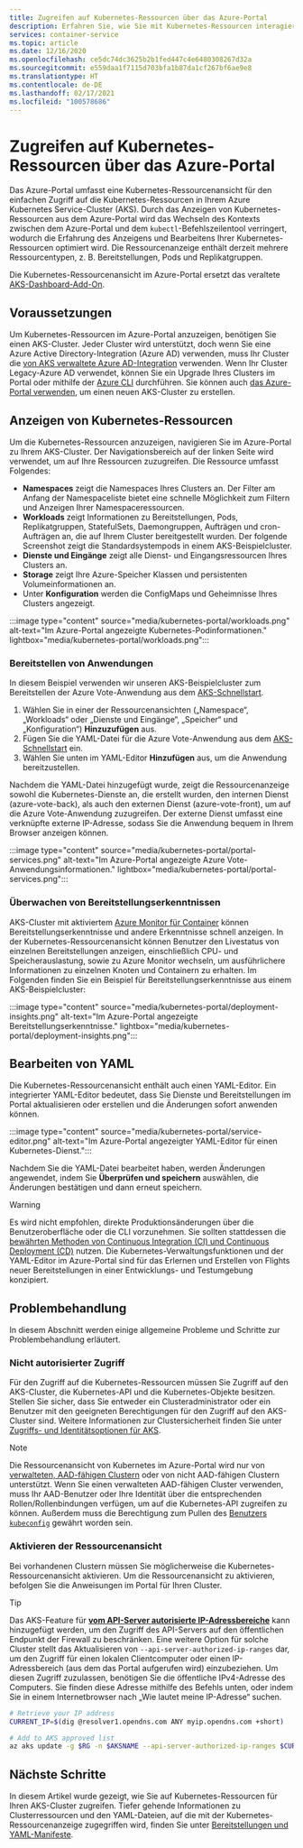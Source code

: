 ```yaml
---
title: Zugreifen auf Kubernetes-Ressourcen über das Azure-Portal
description: Erfahren Sie, wie Sie mit Kubernetes-Ressourcen interagieren, um einen Azure Kubernetes Service-Cluster (AKS) über das Azure-Portal zu verwalten.
services: container-service
ms.topic: article
ms.date: 12/16/2020
ms.openlocfilehash: ce5dc74dc3625b2b1fed447c4e6480308267d32a
ms.sourcegitcommit: e559daa1f7115d703bfa1b87da1cf267bf6ae9e8
ms.translationtype: HT
ms.contentlocale: de-DE
ms.lasthandoff: 02/17/2021
ms.locfileid: "100578686"
---
```

# <a name="access-kubernetes-resources-from-the-azure-portal"></a>Zugreifen auf Kubernetes-Ressourcen über das Azure-Portal

Das Azure-Portal umfasst eine Kubernetes-Ressourcenansicht für den einfachen Zugriff auf die Kubernetes-Ressourcen in Ihrem Azure Kubernetes Service-Cluster (AKS). Durch das Anzeigen von Kubernetes-Ressourcen aus dem Azure-Portal wird das Wechseln des Kontexts zwischen dem Azure-Portal und dem `kubectl`-Befehlszeilentool verringert, wodurch die Erfahrung des Anzeigens und Bearbeitens Ihrer Kubernetes-Ressourcen optimiert wird. Die Ressourcenanzeige enthält derzeit mehrere Ressourcentypen, z. B. Bereitstellungen, Pods und Replikatgruppen.

Die Kubernetes-Ressourcenansicht im Azure-Portal ersetzt das veraltete [AKS-Dashboard-Add-On][kubernetes-dashboard].

## <a name="prerequisites"></a>Voraussetzungen

Um Kubernetes-Ressourcen im Azure-Portal anzuzeigen, benötigen Sie einen AKS-Cluster. Jeder Cluster wird unterstützt, doch wenn Sie eine Azure Active Directory-Integration (Azure AD) verwenden, muss Ihr Cluster die [von AKS verwaltete Azure AD-Integration][aks-managed-aad] verwenden. Wenn Ihr Cluster Legacy-Azure AD verwendet, können Sie ein Upgrade Ihres Clusters im Portal oder mithilfe der [Azure CLI][cli-aad-upgrade] durchführen. Sie können auch [das Azure-Portal verwenden][portal-cluster], um einen neuen AKS-Cluster zu erstellen.

## <a name="view-kubernetes-resources"></a>Anzeigen von Kubernetes-Ressourcen

Um die Kubernetes-Ressourcen anzuzeigen, navigieren Sie im Azure-Portal zu Ihrem AKS-Cluster. Der Navigationsbereich auf der linken Seite wird verwendet, um auf Ihre Ressourcen zuzugreifen. Die Ressource umfasst Folgendes:

- **Namespaces** zeigt die Namespaces Ihres Clusters an. Der Filter am Anfang der Namespaceliste bietet eine schnelle Möglichkeit zum Filtern und Anzeigen Ihrer Namespaceressourcen.
- **Workloads** zeigt Informationen zu Bereitstellungen, Pods, Replikatgruppen, StatefulSets, Daemongruppen, Aufträgen und cron-Aufträgen an, die auf Ihrem Cluster bereitgestellt wurden. Der folgende Screenshot zeigt die Standardsystempods in einem AKS-Beispielcluster.
- **Dienste und Eingänge** zeigt alle Dienst- und Eingangsressourcen Ihres Clusters an.
- **Storage** zeigt Ihre Azure-Speicher Klassen und persistenten Volumeinformationen an.
- Unter **Konfiguration** werden die ConfigMaps und Geheimnisse Ihres Clusters angezeigt.

:::image type="content" source="media/kubernetes-portal/workloads.png" alt-text="Im Azure-Portal angezeigte Kubernetes-Podinformationen." lightbox="media/kubernetes-portal/workloads.png":::

### <a name="deploy-an-application"></a>Bereitstellen von Anwendungen

In diesem Beispiel verwenden wir unseren AKS-Beispielcluster zum Bereitstellen der Azure Vote-Anwendung aus dem [AKS-Schnellstart][portal-quickstart].

1. Wählen Sie in einer der Ressourcenansichten („Namespace“, „Workloads“ oder „Dienste und Eingänge“, „Speicher“ und „Konfiguration“) **Hinzuzufügen** aus.
1. Fügen Sie die YAML-Datei für die Azure Vote-Anwendung aus dem [AKS-Schnellstart][portal-quickstart] ein.
1. Wählen Sie unten im YAML-Editor **Hinzufügen** aus, um die Anwendung bereitzustellen. 

Nachdem die YAML-Datei hinzugefügt wurde, zeigt die Ressourcenanzeige sowohl die Kubernetes-Dienste an, die erstellt wurden, den internen Dienst (azure-vote-back), als auch den externen Dienst (azure-vote-front), um auf die Azure Vote-Anwendung zuzugreifen. Der externe Dienst umfasst eine verknüpfte externe IP-Adresse, sodass Sie die Anwendung bequem in Ihrem Browser anzeigen können.

:::image type="content" source="media/kubernetes-portal/portal-services.png" alt-text="Im Azure-Portal angezeigte Azure Vote-Anwendungsinformationen." lightbox="media/kubernetes-portal/portal-services.png":::

### <a name="monitor-deployment-insights"></a>Überwachen von Bereitstellungserkenntnissen

AKS-Cluster mit aktiviertem [Azure Monitor für Container][enable-monitor] können Bereitstellungserkenntnisse und andere Erkenntnisse schnell anzeigen. In der Kubernetes-Ressourcenansicht können Benutzer den Livestatus von einzelnen Bereitstellungen anzeigen, einschließlich CPU- und Speicherauslastung, sowie zu Azure Monitor wechseln, um ausführlichere Informationen zu einzelnen Knoten und Containern zu erhalten. Im Folgenden finden Sie ein Beispiel für Bereitstellungserkenntnisse aus einem AKS-Beispielcluster:

:::image type="content" source="media/kubernetes-portal/deployment-insights.png" alt-text="Im Azure-Portal angezeigte Bereitstellungserkenntnisse." lightbox="media/kubernetes-portal/deployment-insights.png":::

## <a name="edit-yaml"></a>Bearbeiten von YAML

Die Kubernetes-Ressourcenansicht enthält auch einen YAML-Editor. Ein integrierter YAML-Editor bedeutet, dass Sie Dienste und Bereitstellungen im Portal aktualisieren oder erstellen und die Änderungen sofort anwenden können.

:::image type="content" source="media/kubernetes-portal/service-editor.png" alt-text="Im Azure-Portal angezeigter YAML-Editor für einen Kubernetes-Dienst.":::

Nachdem Sie die YAML-Datei bearbeitet haben, werden Änderungen angewendet, indem Sie **Überprüfen und speichern** auswählen, die Änderungen bestätigen und dann erneut speichern.

>[!WARNING]
> Es wird nicht empfohlen, direkte Produktionsänderungen über die Benutzeroberfläche oder die CLI vorzunehmen. Sie sollten stattdessen die [bewährten Methoden von Continuous Integration (CI) und Continuous Deployment (CD)](kubernetes-action.md) nutzen. Die Kubernetes-Verwaltungsfunktionen und der YAML-Editor im Azure-Portal sind für das Erlernen und Erstellen von Flights neuer Bereitstellungen in einer Entwicklungs- und Testumgebung konzipiert.

## <a name="troubleshooting"></a>Problembehandlung

In diesem Abschnitt werden einige allgemeine Probleme und Schritte zur Problembehandlung erläutert.

### <a name="unauthorized-access"></a>Nicht autorisierter Zugriff

Für den Zugriff auf die Kubernetes-Ressourcen müssen Sie Zugriff auf den AKS-Cluster, die Kubernetes-API und die Kubernetes-Objekte besitzen. Stellen Sie sicher, dass Sie entweder ein Clusteradministrator oder ein Benutzer mit den geeigneten Berechtigungen für den Zugriff auf den AKS-Cluster sind. Weitere Informationen zur Clustersicherheit finden Sie unter [Zugriffs- und Identitätsoptionen für AKS][concepts-identity].

>[!NOTE]
> Die Ressourcenansicht von Kubernetes im Azure-Portal wird nur von [verwalteten, AAD-fähigen Clustern](managed-aad.md) oder von nicht AAD-fähigen Clustern unterstützt. Wenn Sie einen verwalteten AAD-fähigen Cluster verwenden, muss Ihr AAD-Benutzer oder Ihre Identität über die entsprechenden Rollen/Rollenbindungen verfügen, um auf die Kubernetes-API zugreifen zu können. Außerdem muss die Berechtigung zum Pullen des [Benutzers `kubeconfig`](control-kubeconfig-access.md) gewährt worden sein.

### <a name="enable-resource-view"></a>Aktivieren der Ressourcenansicht

Bei vorhandenen Clustern müssen Sie möglicherweise die Kubernetes-Ressourcenansicht aktivieren. Um die Ressourcenansicht zu aktivieren, befolgen Sie die Anweisungen im Portal für Ihren Cluster.

> [!TIP]
> Das AKS-Feature für [**vom API-Server autorisierte IP-Adressbereiche**](api-server-authorized-ip-ranges.md) kann hinzugefügt werden, um den Zugriff des API-Servers auf den öffentlichen Endpunkt der Firewall zu beschränken. Eine weitere Option für solche Cluster stellt das Aktualisieren von `--api-server-authorized-ip-ranges` dar, um den Zugriff für einen lokalen Clientcomputer oder einen IP-Adressbereich (aus dem das Portal aufgerufen wird) einzubeziehen. Um diesen Zugriff zuzulassen, benötigen Sie die öffentliche IPv4-Adresse des Computers. Sie finden diese Adresse mithilfe des Befehls unten, oder indem Sie in einem Internetbrowser nach „Wie lautet meine IP-Adresse“ suchen.
```bash
# Retrieve your IP address
CURRENT_IP=$(dig @resolver1.opendns.com ANY myip.opendns.com +short)

# Add to AKS approved list
az aks update -g $RG -n $AKSNAME --api-server-authorized-ip-ranges $CURRENT_IP/32

```

## <a name="next-steps"></a>Nächste Schritte

In diesem Artikel wurde gezeigt, wie Sie auf Kubernetes-Ressourcen für Ihren AKS-Cluster zugreifen. Tiefer gehende Informationen zu Clusterressourcen und den YAML-Dateien, auf die mit der Kubernetes-Ressourcenanzeige zugegriffen wird, finden Sie unter [Bereitstellungen und YAML-Manifeste][deployments].

<!-- LINKS - internal -->
[kubernetes-dashboard]: kubernetes-dashboard.md
[concepts-identity]: concepts-identity.md
[portal-quickstart]: kubernetes-walkthrough-portal.md#run-the-application
[deployments]: concepts-clusters-workloads.md#deployments-and-yaml-manifests
[aks-managed-aad]: managed-aad.md
[cli-aad-upgrade]: managed-aad.md#upgrading-to-aks-managed-azure-ad-integration
[enable-monitor]: ../azure-monitor/containers/container-insights-enable-existing-clusters.md
[portal-cluster]: kubernetes-walkthrough-portal.md